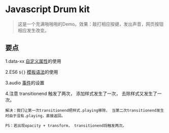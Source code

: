 # Javascript Drum kit

> 这是一个充满啪啪啪的Demo。效果：敲打相应按键，发出声音，网页按钮相应发生改变。

## 要点

1.data-xx [自定义属性](https://developer.mozilla.org/zh-CN/docs/Web/HTML/Global_attributes/data-*)的使用

2.ES6 `${}` [模板语法](https://developer.mozilla.org/zh-CN/docs/Web/JavaScript/Reference/template_strings)的使用

3.audio [事件](https://developer.mozilla.org/zh-CN/docs/Web/Guide/Events/Media_events)的设置

4.注意 transitionend 触发了两次， 添加样式发生了一次， 去除样式又发生了一次。

```
解决：我们让第一次transitionend把样式.playing移除， 当第二次transitionend发生时由于没有.playing，直接返回。

PS：若出现opacity + transform， transitionend将触发两次。
```